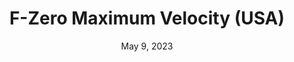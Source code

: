---
layout: gba
title: "F-Zero Maximum Velocity (USA)"
categories:
 - approved
 - gba
 - universal
 - safe
tags:
- fzero
date: May 9, 2023
permalink: /games/f-zero/play/details
publisher: Nintendo
id: f-zero
---